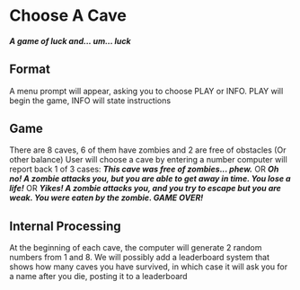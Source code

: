 Choose A Cave
=====================

##### A game of luck and... um... luck


Format
---------------------

A menu prompt will appear, asking you to choose PLAY or INFO.
PLAY will begin the game,
INFO will state instructions


Game
---------------------

There are 8 caves, 6 of them have zombies and 2 are free of obstacles (Or other balance)
User will choose a cave by entering a number
computer will report back 1 of 3 cases:
***This cave was free of zombies... phew.*** OR
***Oh no! A zombie attacks you, but you are able to get away in time. You lose a life!*** OR
***Yikes! A zombie attacks you, and you try to escape but you are weak. You were eaten by the zombie. GAME OVER!***

Internal Processing
---------------------
At the beginning of each cave, the computer will generate 2 random numbers from 1 and 8.
We will possibly add a leaderboard system that shows how many caves you have survived,
in which case it will ask you for a name after you die, posting it to a leaderboard
